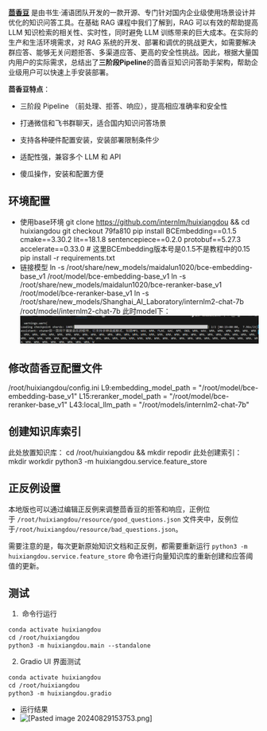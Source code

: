 [**茴香豆**](https://github.com/InternLM/HuixiangDou/) 是由书生·浦语团队开发的一款开源、专门针对国内企业级使用场景设计并优化的知识问答工具。在基础 RAG 课程中我们了解到，RAG 可以有效的帮助提高 LLM 知识检索的相关性、实时性，同时避免 LLM 训练带来的巨大成本。在实际的生产和生活环境需求，对 RAG 系统的开发、部署和调优的挑战更大，如需要解决群应答、能够无关问题拒答、多渠道应答、更高的安全性挑战。因此，根据大量国内用户的实际需求，总结出了**三阶段Pipeline**的茴香豆知识问答助手架构，帮助企业级用户可以快速上手安装部署。

**茴香豆特点**：

-   三阶段 Pipeline （前处理、拒答、响应），提高相应准确率和安全性
    
-   打通微信和飞书群聊天，适合国内知识问答场景
    
-   支持各种硬件配置安装，安装部署限制条件少
    
-   适配性强，兼容多个 LLM 和 API
    
-   傻瓜操作，安装和配置方便

## 环境配置
- 使用base环境
		git clone https://github.com/internlm/huixiangdou && cd huixiangdou
		git checkout 79fa810
		pip install BCEmbedding==0.1.5 cmake==3.30.2 lit==18.1.8 sentencepiece==0.2.0 protobuf==5.27.3 accelerate==0.33.0
		# 这里BCEmbedding版本号是0.1.5不是教程中的0.15
		pip install -r requirements.txt
- 链接模型
		ln -s /root/share/new_models/maidalun1020/bce-embedding-base_v1 /root/model/bce-embedding-base_v1
		ln -s /root/share/new_models/maidalun1020/bce-reranker-base_v1 /root/model/bce-reranker-base_v1
		ln -s /root/share/new_models/Shanghai_AI_Laboratory/internlm2-chat-7b /root/model/internlm2-chat-7b
此时model下：
![[Pasted image 20240829153743.png]](imgs/Pasted%20image%2020240825174609.png)

## 修改茴香豆配置文件
/root/huixiangdou/config.ini
L9:embedding_model_path = "/root/model/bce-embedding-base_v1"
L15:reranker_model_path = "/root/model/bce-reranker-base_v1"
L43:local_llm_path = "/root/models/internlm2-chat-7b"

## 创建知识库索引
此处放置知识库：
	cd /root/huixiangdou && mkdir repodir
此处创建索引：
	mkdir workdir
	python3 -m huixiangdou.service.feature_store

## 正反例设置

本地版也可以通过编辑正反例来调整茴香豆的拒答和响应，正例位于 `/root/huixiangdou/resource/good_questions.json` 文件夹中，反例位于`/root/huixiangdou/resource/bad_questions.json`。

需要注意的是，每次更新原始知识文档和正反例，都需要重新运行 `python3 -m huixiangdou.service.feature_store` 命令进行向量知识库的重新创建和应答阈值的更新。

## 测试

1.   命令行运行
```
conda activate huixiangdou
cd /root/huixiangdou
python3 -m huixiangdou.main --standalone
```
2.  Gradio UI 界面测试

```
conda activate huixiangdou
cd /root/huixiangdou
python3 -m huixiangdou.gradio
```

- 运行结果
- ![[Pasted image 20240829153753.png]](imgs/Pasted%20image%20240829153753.png)

